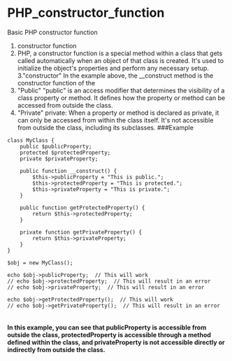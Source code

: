 # PHP_constructor_function
Basic PHP constructor function

1. constructor function
2. PHP, a constructor function is a special method within a class that gets called automatically when an object of that class is created. It's used to initialize the object's properties and perform any necessary setup.
3."constructor" In the example above, the __construct method is the constructor function of the 
4. "Public" "public" is an access modifier that determines the visibility of a class property or method. It defines how the property or method can be accessed from outside the class.
5. "Private" private: When a property or method is declared as private, it can only be accessed from within the class itself. It's not accessible from outside the class, including its subclasses.
###Example
```
class MyClass {
    public $publicProperty;
    protected $protectedProperty;
    private $privateProperty;

    public function __construct() {
        $this->publicProperty = "This is public.";
        $this->protectedProperty = "This is protected.";
        $this->privateProperty = "This is private.";
    }

    public function getProtectedProperty() {
        return $this->protectedProperty;
    }

    private function getPrivateProperty() {
        return $this->privateProperty;
    }
}

$obj = new MyClass();

echo $obj->publicProperty;  // This will work
// echo $obj->protectedProperty;  // This will result in an error
// echo $obj->privateProperty;  // This will result in an error

echo $obj->getProtectedProperty();  // This will work
// echo $obj->getPrivateProperty();  // This will result in an error


```

#### In this example, you can see that publicProperty is accessible from outside the class, protectedProperty is accessible through a method defined within the class, and privateProperty is not accessible directly or indirectly from outside the class.